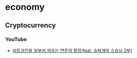 # economy
## Cryptocurrency
### YouTube
* [비트코인을 일부러 띄우는 연준의 함정(feat. 슈퍼개미 스승님 2부)](https://www.youtube.com/watch?v=ktQKjaZV5mE)
